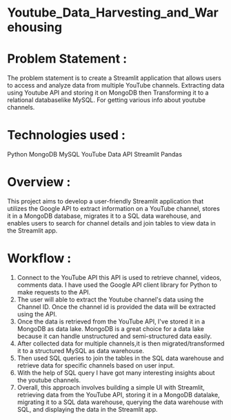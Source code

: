 # Youtube_Data_Harvesting_and_Warehousing

# Problem Statement :
The problem statement is to create a Streamlit application that allows users to access and analyze data from multiple YouTube channels. Extracting data using Youtube API and storing it on MongoDB then Transforming it to a relational databaselike MySQL. For getting various info about youtube channels.

# Technologies used :
Python
MongoDB
MySQL
YouTube Data API
Streamlit
Pandas

# Overview :
This project aims to develop a user-friendly Streamlit application that utilizes the Google API to extract information on a YouTube channel, stores it in a MongoDB database, migrates it to a SQL data warehouse, and enables users to search for channel details and join tables to view data in the Streamlit app.

# Workflow :
1. Connect to the YouTube API this API is used to retrieve channel, videos, comments data. I have used the Google API client  library for Python to make requests to the API.
2. The user will able to extract the Youtube channel's data using the Channel ID. Once the channel id is provided the data will be extracted using the API.
3. Once the data is retrieved from the YouTube API, I've stored it in a MongoDB as data lake. MongoDB is a great choice for a data lake because it can handle unstructured and semi-structured data easily.
4. After collected data for multiple channels,it is then migrated/transformed it to a structured MySQL as data warehouse.
5. Then used SQL queries to join the tables in the SQL data warehouse and retrieve data for specific channels based on user input.
6. With the help of SQL query I have got many interesting insights about the youtube channels.
7. Overall, this approach involves building a simple UI with Streamlit, retrieving data from the YouTube API, storing it in a MongoDB datalake, migrating it to a SQL data warehouse, querying the data warehouse with SQL, and displaying the data in the Streamlit app.
